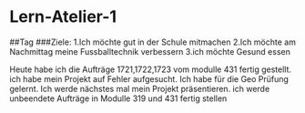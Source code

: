 # Lern-Atelier-1
##Tag
###Ziele:
1.Ich möchte gut in der Schule mitmachen 
2.Ich möchte am Nachmittag meine Fussballtechnik verbessern
3.ich möchte Gesund essen

Heute habe ich die Aufträge 1721,1722,1723 vom modulle 431 fertig gestellt.
ich habe mein Projekt auf Fehler aufgesucht.
Ich habe für die Geo Prüfung gelernt.
Ich werde nächstes mal mein Projekt präsentieren.
ich werde unbeendete Aufträge in Modulle 319 und 431 fertig stellen
